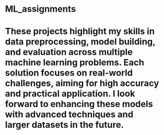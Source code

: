 # ML_assignments
# These projects highlight my skills in data preprocessing, model building, and evaluation across multiple machine learning problems. Each solution focuses on real-world challenges, aiming for high accuracy and practical application. I look forward to enhancing these models with advanced techniques and larger datasets in the future.
